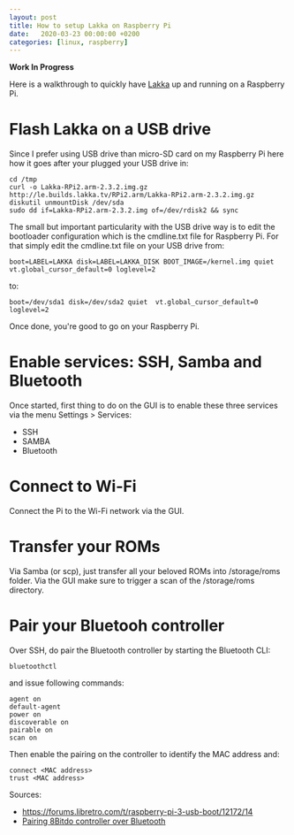 ```yaml
---
layout: post
title: How to setup Lakka on Raspberry Pi
date:   2020-03-23 00:00:00 +0200
categories: [linux, raspberry]
---
```


__Work In Progress__

Here is a walkthrough to quickly have [Lakka](http://www.lakka.tv/) up and running on a Raspberry Pi.

# Flash Lakka on a USB drive
Since I prefer using USB drive than micro-SD card on my Raspberry Pi here how it goes after your plugged your USB drive in:
```
cd /tmp
curl -o Lakka-RPi2.arm-2.3.2.img.gz http://le.builds.lakka.tv/RPi2.arm/Lakka-RPi2.arm-2.3.2.img.gz
diskutil unmountDisk /dev/sda
sudo dd if=Lakka-RPi2.arm-2.3.2.img of=/dev/rdisk2 && sync
```

The small but important particularity with the USB drive way is to edit the bootloader configuration which is the cmdline.txt file for Raspberry Pi. For that simply edit the cmdline.txt file on your USB drive from:
```
boot=LABEL=LAKKA disk=LABEL=LAKKA_DISK BOOT_IMAGE=/kernel.img quiet  vt.global_cursor_default=0 loglevel=2
```

to:
```
boot=/dev/sda1 disk=/dev/sda2 quiet  vt.global_cursor_default=0 loglevel=2
```

Once done, you're good to go on your Raspberry Pi.

# Enable services: SSH, Samba and Bluetooth
Once started, first thing to do on the GUI is to enable these three services via the menu Settings > Services:
* SSH
* SAMBA
* Bluetooth

# Connect to Wi-Fi
Connect the Pi to the Wi-Fi network via the GUI.

# Transfer your ROMs
Via Samba (or scp), just transfer all your beloved ROMs into /storage/roms folder.
Via the GUI make sure to trigger a scan of the /storage/roms directory.

# Pair your Bluetooh controller
Over SSH, do pair the Bluetooth controller by starting the Bluetooth CLI:
```
bluetoothctl
```

and issue following commands:
```
agent on
default-agent
power on
discoverable on
pairable on
scan on
```

Then enable the pairing on the controller to identify the MAC address and:
```
connect <MAC address>
trust <MAC address>
```

Sources:
* https://forums.libretro.com/t/raspberry-pi-3-usb-boot/12172/14
* [Pairing 8Bitdo controller over Bluetooth](https://www.lakka.tv/doc/8Bitdo-Wireless-Controller/)
